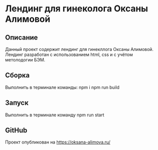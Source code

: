 # Лендинг для гинеколога Оксаны Алимовой
## Описание
Данный проект содержит лендинг для гинекллога Оксаны Алимовой. Лендинг разработан с использованием html, css и с учётом метолодогии БЭМ.

## Сборка
Выполнить в терминале команды:
npm i
npm run build

## Запуск
Выполнить в терминале команду npm run start

## GitHub
Проект опубликован на https://oksana-alimova.ru/ 
